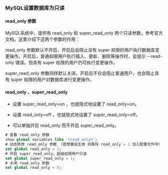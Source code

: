 ### MySQL设置数据库为只读

#### read_only 参数

MySQL系统中，提供有 read_only 和 super_read_only 两个只读参数，参考官方文档，这里介绍下这两个参数的作用：

read_only 参数默认不开启，开启后会阻止没有 super 权限的用户执行数据库变更操作。开启后，普通权限用户执行插入、更新、删除等操作时，会提示 --read-only 错误。但具有 super 权限的用户仍可执行变更操作。

super_read_only 参数同样默认关闭，开启后不仅会阻止普通用户，也会阻止具有 super 权限的用户对数据库进行变更操作。

#### read_only 、super_read_only 

- 设置 super_read_only=on ，也就隐式地设置了 read_only=on。

- 设置 read_only=off ，也就隐式地设置了 super_read_only=off。

- 可以单独开启 read_only 而不开启 super_read_only。


 ```sql
 # 查看 read_only 参数
 show global variables like '%read_only%';
 # 动态修改 read_only 参数 （若想重启生效 则需将 read_only = 1 加入配置文件中）
 set global read_only = 1;
 # 开启 super_read_only，超级权限用户只读
 set global super_read_only = 1;
 # 关闭 read_only 参数
 set global read_only = 0;
 ```

